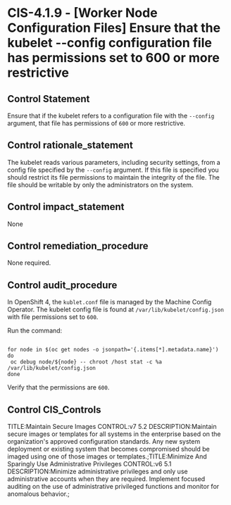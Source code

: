 # CIS-4.1.9 - \[Worker Node Configuration Files\] Ensure that the kubelet --config configuration file has permissions set to 600 or more restrictive

## Control Statement

Ensure that if the kubelet refers to a configuration file with the `--config` argument, that file has permissions of `600` or more restrictive.

## Control rationale_statement

The kubelet reads various parameters, including security settings, from a config file specified by the `--config` argument. If this file is specified you should restrict its file permissions to maintain the integrity of the file. The file should be writable by only the administrators on the system.

## Control impact_statement

None

## Control remediation_procedure

None required.

## Control audit_procedure

In OpenShift 4, the `kublet.conf` file is managed by the Machine Config Operator. The kubelet config file is found at `/var/lib/kubelet/config.json` with file permissions set to `600`.

Run the command:

```

for node in $(oc get nodes -o jsonpath='{.items[*].metadata.name}')
do
 oc debug node/${node} -- chroot /host stat -c %a /var/lib/kubelet/config.json
done
```

Verify that the permissions are `600`.

## Control CIS_Controls

TITLE:Maintain Secure Images CONTROL:v7 5.2 DESCRIPTION:Maintain secure images or templates for all systems in the enterprise based on the organization's approved configuration standards. Any new system deployment or existing system that becomes compromised should be imaged using one of those images or templates.;TITLE:Minimize And Sparingly Use Administrative Privileges CONTROL:v6 5.1 DESCRIPTION:Minimize administrative privileges and only use administrative accounts when they are required. Implement focused auditing on the use of administrative privileged functions and monitor for anomalous behavior.;
